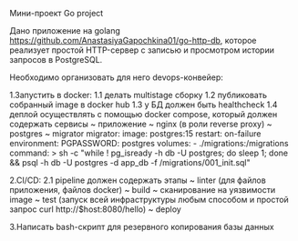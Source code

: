 Мини-проект Go project

Дано приложение на golang https://github.com/AnastasiyaGapochkina01/go-http-db, которое реализует простой HTTP-сервер с записью и просмотром истории запросов в PostgreSQL.

Необходимо организовать для него devops-конвейер:

1.Запустить в docker:
  1.1 делать multistage сборку
  1.2 публиковать собранный image в docker hub
  1.3 у БД должен быть healthcheck
  1.4 деплой осуществлять с помощью docker compose, который должен содержать сервисы
    ~ приложение
    ~ nginx (в роли reverse proxy)
    ~ postgres
    ~ migrator
  migrator:
  image: postgres:15
  restart: on-failure
  environment:
    PGPASSWORD: postgres
  volumes:
    - ./migrations:/migrations
  command: >
    sh -c "while ! pg_isready -h db -U postgres; do sleep 1; done && psql -h db -U postgres -d app_db -f /migrations/001_init.sql"
    
2.CI/CD:
  2.1 pipeline должен содержать этапы
    ~ linter (для файлов приложения, файлов docker)
    ~ build
    ~ сканирование на уязвимости image
    ~ test (запуск всей инфраструктуры любым способом и простой запрос curl http://$host:8080/hello)
    ~ deploy
    
3.Написать bash-скрипт для резервного копирования базы данных
